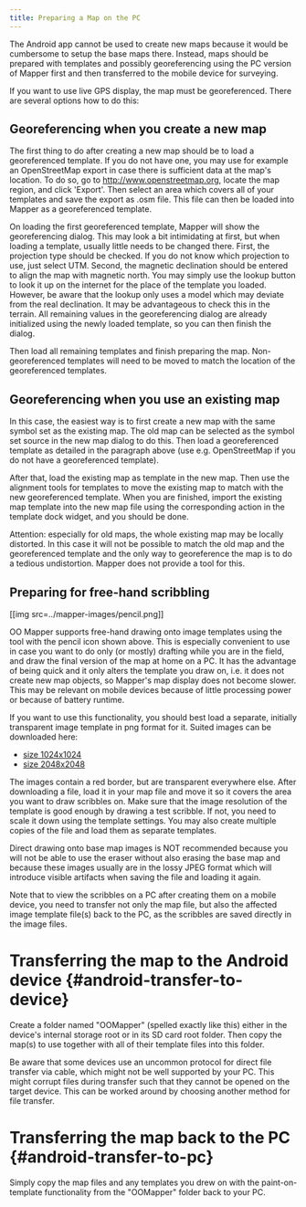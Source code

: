 ```yaml
---
title: Preparing a Map on the PC
---
```


The Android app cannot be used to create new maps because it would be cumbersome
to setup the base maps there. Instead, maps should be prepared with templates
and possibly georeferencing using the PC version of Mapper first and then
transferred to the mobile device for surveying.

If you want to use live GPS display, the map must be georeferenced. There are
several options how to do this:


Georeferencing when you create a new map
----------------------------------------

The first thing to do after creating a new map should be to load a georeferenced
template. If you do not have one, you may use for example an OpenStreetMap
export in case there is sufficient data at the map's location. To do so, go to 
http://www.openstreetmap.org, locate the map region, and click 'Export'. Then
select an area which covers all of your templates and save the export as .osm
file. This file can then be loaded into Mapper as a georeferenced template.

On loading the first georeferenced template, Mapper will show the georeferencing
dialog. This may look a bit intimidating at first, but when loading a template,
usually little needs to be changed there. First, the projection type should be
checked. If you do not know which projection to use, just select UTM. Second,
the magnetic declination should be entered to align the map with magnetic north.
You may simply use the lookup button to look it up on the internet for the place
of the template you loaded. However, be aware that the lookup only uses a model
which may deviate from the real declination. It may be advantageous to check
this in the terrain. All remaining values in the georeferencing dialog are
already initialized using the newly loaded template, so you can then finish the
dialog.

Then load all remaining templates and finish preparing the map.
Non-georeferenced templates will need to be moved to match the location of the
georeferenced templates.


Georeferencing when you use an existing map
-------------------------------------------

In this case, the easiest way is to first create a new map with the same symbol
set as the existing map. The old map can be selected as the symbol set source in
the new map dialog to do this. Then load a georeferenced template as detailed in
the paragraph above (use e.g. OpenStreetMap if you do not have a georeferenced
template).

After that, load the existing map as template in the new map. Then use the
alignment tools for templates to move the existing map to match with the new
georeferenced template. When you are finished, import the existing map template
into the new map file using the corresponding action in the template dock widget,
and you should be done.

Attention: especially for old maps, the whole existing map may be locally
distorted. In this case it will not be possible to match the old map and the
georeferenced template and the only way to georeference the map is to do a
tedious undistortion. Mapper does not provide a tool for this.


Preparing for free-hand scribbling
----------------------------------

[[img src=../mapper-images/pencil.png]]

OO Mapper supports free-hand drawing onto image templates using the tool with
the pencil icon shown above. This is especially convenient to use in case you
want to do only (or mostly) drafting while you are in the field, and draw the
final version of the map at home on a PC. It has the advantage of being quick
and it only alters the template you draw on, i.e. it does not create new map
objects, so Mapper's map display does not become slower. This may be relevant on
mobile devices because of little processing power or because of battery runtime.

If you want to use this functionality, you should best load a separate,
initially transparent image template in png format for it. Suited images can be
downloaded here:

 - <a href="attachment/scribble_1024.png">size 1024x1024</a>
 - <a href="attachment/scribble_2048.png">size 2048x2048</a>
 
The images contain a red border, but are transparent everywhere else. After
downloading a file, load it in your map file and move it so it covers the area
you want to draw scribbles on. Make sure that the image resolution of the
template is good enough by drawing a test scribble. If not, you need to scale it
down using the template settings. You may also create multiple copies of the
file and load them as separate templates.

Direct drawing onto base map images is NOT recommended because you will not be
able to use the eraser without also erasing the base map and because these
images usually are in the lossy JPEG format which will introduce visible
artifacts when saving the file and loading it again.

Note that to view the scribbles on a PC after creating them on a mobile device,
you need to transfer not only the map file, but also the affected image template
file(s) back to the PC, as the scribbles are saved directly in the image files.



Transferring the map to the Android device {#android-transfer-to-device}
==========================================

Create a folder named "OOMapper" (spelled exactly like this) either in the
device's internal storage root or in its SD card root folder. Then copy the 
map(s) to use together with all of their template files into this folder.

Be aware that some devices use an uncommon protocol for direct file transfer via
cable, which might not be well supported by your PC. This might corrupt files
during transfer such that they cannot be opened on the target device. This can
be worked around by choosing another method for file transfer.



Transferring the map back to the PC {#android-transfer-to-pc}
===================================

Simply copy the map files and any templates you drew on with the
paint-on-template functionality from the "OOMapper" folder back to your PC.
